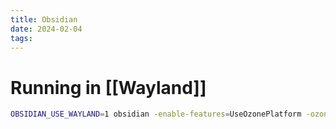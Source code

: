 ```yaml
---
title: Obsidian
date: 2024-02-04
tags:
---
```


# Running in [[Wayland]]

```sh
OBSIDIAN_USE_WAYLAND=1 obsidian -enable-features=UseOzonePlatform -ozone-platform=wayland 
```